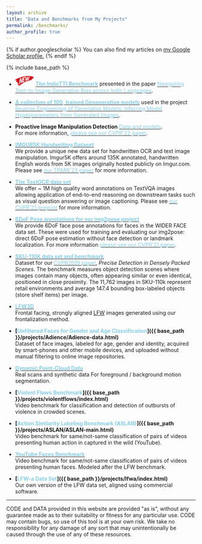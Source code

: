 ```yaml
---
layout: archive
title: "Data and Benchmarks from My Projects"
permalink: /benchmarks/
author_profile: true
---
```


{% if author.googlescholar %}
  You can also find my articles on <u><a href="{{author.googlescholar}}">my Google Scholar profile</a>.</u>
{% endif %}

{% include base_path %}
* <img src='../images/New - Icon.jpg' width='50'> **[<font color="SkyBlue">The IndicTTI Benchmark</font>](https://iab-rubric.org/resources/other-databases/indictti)** presented in the paper [<font color="SkyBlue">Navigating Text-to-Image Generative Bias across Indic Languages</font>](https://talhassner.github.io/home/publication/2024_ECCV).

  
* **[<font color="SkyBlue">A collection of 100, trained Genenerative models</font>](https://github.com/vishal3477/Reverse_Engineering_GMs)**  used in the project [<font color="SkyBlue">Reverse Engineering of Generative Models: Inferring Model Hyperparameters from Generated Images</font>](https://talhassner.github.io/home/publication/2023_TPAMI_2).


* **Proactive Image Manipulation Detection** [<font color='SkyBlue'>Data and models</font>](https://github.com/vishal3477/proactive_IMD).<br/>For more information, [<font color="SkyBlue">please see our CVPR'22 paper</font>](https://talhassner.github.io/home/publication/2022_CVPR_1).


* **[<font color='SkyBlue'>IMGUR5K Handwriting Dataset</font>](https://github.com/facebookresearch/IMGUR5K-Handwriting-Dataset)**<br/>
We provide a unique new data set for handwritten OCR and text image manipulation. Imgur5K offers around 135K annotated, handwritten English words from 5K images originally hosted publicly on Imgur.com. Please see [<font color="SkyBlue">our TPAMI'23 paper</font>](https://talhassner.github.io/home/publication/2023_TPAMI) for more information.



* **[<font color='SkyBlue'>The TextOCR data set</font>](https://textvqa.org/textocr)**<br/>
We offer ~ 1M high quality word annotations on TextVQA images allowing application of end-to-end reasoning on downstream tasks such as visual question answering or image captioning. Please see [<font color="SkyBlue">our CVPR'21 preprint</font>](https://arxiv.org/abs/2105.05486) for more information.


* **[<font color='SkyBlue'>6DoF Pose annotations for our img2pose project</font>](https://github.com/vitoralbiero/img2pose)**<br/>
We provide 6DoF face pose annotations for faces in the WIDER FACE data set. These were used for training and evaluating our img2pose: direct 6DoF pose estimation without face detection or landmark localization. For more information [<font color="SkyBlue">please see our CVPR'21 paper</font>](https://arxiv.org/abs/2012.07791).

* **[<font color='SkyBlue'>SKU-110K data set and benchmark</font>](https://github.com/eg4000/SKU110K_CVPR19)**<br/>
Dataset for our [<font color='SkyBlue'>CVPR2019 paper</font>](https://talhassner.github.io/home/publication/2019_CVPR), <i>Precise Detection in Densely Packed Scenes</i>. The benchmark measures object detection scenes where images contain many objects, often appearing similar or even identical, positioned in close proximity. The 11,762 images in SKU-110k represent retail environments and average 147.4 bounding box-labeled objects (store shelf items) per image.

* **[<font color='SkyBlue'>LFW3D</font>](../publication/2015_CVPR_1)**<br/>
Frontal facing, strongly aligned [LFW](http://vis-www.cs.umass.edu/lfw/) images generated using our frontalization method.

* **[<font color='SkyBlue'>Unfiltered Faces for Gender and Age Classification</font>]({{ base_path }}/projects/Adience/Adience-data.html)**<br/>
Dataset of face images, labeled for age, gender and identity, acquired by smart-phones and other mobile devices, and uploaded without manual filtering to online image repositories.

* **[<font color='SkyBlue'>Dynamic Point-Cloud Data</font>](../publication/2013_PG)**<br/>
Real scans and synthetic data For foreground / background motion segmentation.

* **[<font color='SkyBlue'>Violent Flows Benchmark</font>]({{ base_path }}/projects/violentflows/index.html)**<br/>
Video benchmark for classification and detection of outbursts of violence in crowded scenes.

* **[<font color='SkyBlue'>Action Similarity Labeling Benchmark (ASLAN)</font>]({{ base_path }}/projects/ASLAN/ASLAN-main.html)**<br/>
Video benchmark for same/not-same classification of pairs of videos presenting human action in captured in the wild (YouTube).

* **[<font color='SkyBlue'>YouTube Faces Benchmark</font>](http://www.cs.tau.ac.il/~wolf/ytfaces/)**<br/>
Video benchmark for same/not-same classification of pairs of videos presenting human faces. Modeled after the LFW benchmark.

* **[<font color='SkyBlue'>LFW-a Data Set</font>]({{ base_path }}/projects/lfwa/index.html)**<br/>
Our own version of the LFW data set, aligned using commercial software.


---
CODE and DATA provided in this website are provided "as is", without any guarantee made as to their suitability or fitness for any particular use. CODE may contain bugs, so use of this tool is at your own risk. We take no responsibility for any damage of any sort that may unintentionally be caused through the use of any of these resources.
